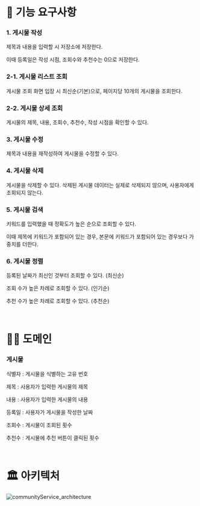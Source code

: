 # 🚀 기능 요구사항

### 1. 게시물 작성

제목과 내용을 입력할 시 저장소에 저장한다.

이때 등록일은 작성 시점, 조회수와 추천수는 0으로 저장한다.

### 2-1. 게시물 리스트 조회

게시물 조회 화면 입장 시 최신순(기본)으로, 페이지당 10개의 게시물을 조회한다.

### 2-2. 게시물 상세 조회

게시물의 제목, 내용, 조회수, 추천수, 작성 시점을 확인할 수 있다.

### 3. 게시물 수정

제목과 내용을 재작성하여 게시물을 수정할 수 있다.

### 4. 게시물 삭제

게시물을 삭제할 수 있다. 삭제된 게시물 데이터는 실제로 삭제되지 않으며, 사용자에게 조회되지 않는다.

### 5. 게시물 검색

키워드를 입력했을 때 정확도가 높은 순으로 조회할 수 있다.

이때 제목에 키워드가 포함되어 있는 경우, 본문에 키워드가 포함되어 있는 경우보다 가중치를 더한다.

### 6. 게시물 정렬

등록된 날짜가 최신인 것부터 조회할 수 있다. (최신순)

조회 수가 높은 차례로 조회할 수 있다. (인기순)

추천 수가 높은 차례로 조회할 수 있다. (추천순)

<br>


# ✍🏻 도메인

### 게시물

식별자 : 게시물을 식별하는 고유 번호

제목 : 사용자가 입력한 게시물의 제목

내용 : 사용자가 입력한 게시물의 내용

등록일 : 사용자가 게시물을 작성한 날짜

조회수 : 게시물이 조회된 횟수

추천수 : 게시물에 추천 버튼이 클릭된 횟수

<br>

# 🏛️ 아키텍처
![communityService_architecture](https://github.com/hongkikii/communityService/assets/110226866/e87a5d73-7ee8-4ccf-974b-080f807136aa)

